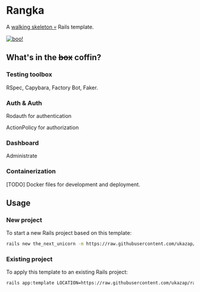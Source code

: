 # Rangka

A [walking skeleton 💀](https://www.codewithjason.com/walking-skeleton-always-start-projects-one/) Rails template.

[![boo!](https://media.giphy.com/media/iNKAnkInJvr5UV7xKH/giphy.gif)](#)

## What's in the ~~box~~ coffin?

### Testing toolbox

RSpec, Capybara, Factory Bot, Faker.

### Auth & Auth

Rodauth for authentication

ActionPolicy for authorization

### Dashboard

Administrate

### Containerization

[TODO] Docker files for development and deployment.

## Usage

### New project

To start a new Rails project based on this template:

```sh
rails new the_next_unicorn -m https://raw.githubusercontent.com/ukazap/rangka/main/template.rb
```

### Existing project

To apply this template to an existing Rails project:

```sh
rails app:template LOCATION=https://raw.githubusercontent.com/ukazap/rangka/main/template.rb
```
